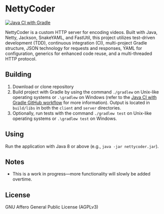 # NettyCoder
[![Java CI with Gradle](https://github.com/nick-botticelli/NettyCoder/workflows/Java%20CI%20with%20Gradle/badge.svg)](https://github.com/nick-botticelli/NettyCoder/actions?query=workflow%3A%22Java+CI+with+Gradle%22)

NettyCoder is a custom HTTP server for encoding videos. Built with Java, Netty, Jackson, SnakeYAML, and FastUtil, this
project utilizes test-driven development (TDD), continuous integration (CI), multi-project Gradle structure, JSON
technology for requests and responses, YAML for configuration, generics for enhanced code reuse, and a multi-threaded
HTTP protocol.

## Building
1. Download or clone repository
2. Build project with Gradle by using the command `./gradlew` on Unix-like operating systems or `.\gradlew` on Windows
   (refer to the [Java CI with Gradle GitHub workflow](./.github/workflows/gradle.yml) for more information). Output is 
   located in `build/libs` in both the `client` and `server` directories.
3. Optionally, run tests with the command `./gradlew test` on Unix-like operating systems or `.\gradlew test` on
   Windows.

## Using
Run the application with Java 8 or above (e.g., `java -jar nettycoder.jar`).

## Notes
* This is a work in progress—more functionality will slowly be added overtime.

## License
GNU Affero General Public License (AGPLv3)
